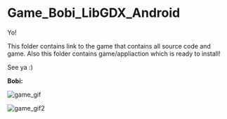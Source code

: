 
# Game_Bobi_LibGDX_Android

Yo!

This folder contains link to the game that contains all source code and game.
Also this folder contains game/appliaction which is ready to install!

See ya :)

**Bobi:**

![game_gif](https://user-images.githubusercontent.com/72278818/117564803-2e266b80-b0ae-11eb-94c7-bea3291d07b5.gif)

![game_gif2](https://user-images.githubusercontent.com/72278818/117565292-b9086580-b0b0-11eb-97f8-25d6ca4f3ce7.gif)

